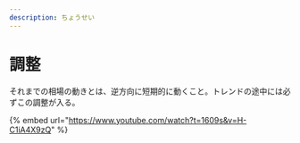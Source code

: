 ```yaml
---
description: ちょうせい
---
```


# 調整

それまでの相場の動きとは、逆方向に短期的に動くこと。トレンドの途中には必ずこの調整が入る。



{% embed url="https://www.youtube.com/watch?t=1609s&v=H-C1iA4X9zQ" %}
